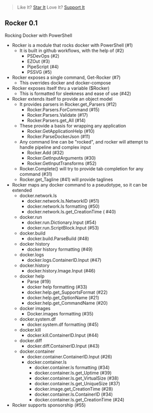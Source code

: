 > Like It? [Star It](https://github.com/StartAutomating/Rocker)
> Love It? [Support It](https://github.com/sponsors/StartAutomating)

## Rocker 0.1

Rocking Docker with PowerShell

* Rocker is a module that rocks docker with PowerShell (#1)
  * It is built in github workflows, with the help of (#2)
    * PSDevOps (#2)    
    * EZOut (#3)
    * PipeScript (#4)
    * PSSVG (#5)
* Rocker exposes a single command, Get-Rocker (#7)
  * This overrides docker and docker-compose 
* Rocker exposes itself thru a variable ($Rocker)
  * This is formatted for sleekness and ease of use (#42)
* Rocker extends itself to provide an object model
  * It provides parsers in Rocker.get_Parsers (#12)
    * Rocker.Parsers.ForCommand (#15)
    * Rocker.Parsers.Validate (#17)
    * Rocker.Parsers.get_All (#14)  
  * These provide a basis for wrapping any application
    * Rocker.GetApplicationHelp (#10)
    * Rocker.ParseDockerJson (#11)
  * Any command line can be "rocked", and rocker will attempt to handle pipeline and complex input
    * Rocker.Add (#32)
    * Rocker.GetInputArguments (#30)
    * Rocker.GetInputTransforms (#52)
  * Rocker.Complete() will try to provide tab completion for any command (#31)
  * Rocker.get_Tagline (#41) will provide taglines
* Rocker maps any docker command to a pseudotype, so it can be extended  
  * docker.network.ls
    * docker.network.ls.NetworkID (#51)
    * docker.network.ls formatting (#50)
    * docker.network.ls.get_CreationTime ( #40)
  * docker.run
    * docker.run.Dictionary.Input (#54)
    * docker.run.ScriptBlock.Input (#53)
  * docker.build
    * docker.build.ParseBuild (#48)
  * docker history
    * docker history formatting (#49)
  * docker.logs
    * docker.logs.ContainerID.Input (#47)
  * docker.history
    * docker.history.Image.Input (#46)    
  * docker help
    * Parse (#19)
    * docker help formatting (#33)
    * docker.help.get_SupportsFormat (#22)
    * docker.help.get_OptionName (#21)
    * docker.help.get_CommandName (#20)
  * docker images
    * Docker.images formatting (#35)
  * docker.system.df
    * docker.system.df formatting (#45)
  * docker.kill
    * docker.kill.ContainerID.Input (#44)
  * docker.diff
    * docker.diff.ContainerID.Input (#43)
  * docker.container
    * docker.container.ContainerID.Input (#26)
    * docker.container.ls
      * docker.container.ls formatting (#34)
      * docker.container.ls.get_Uptime (#39)
      * docker.container.ls.get_VirtualSize (#38)
      * docker.container.ls.get_UniqueSize (#37)
      * docker.image.get_CreationTime (#28)
      * docker.container.ls.ContainerID (#34)
      * docker.container.ls.get_CreationTime (#24)
* Rocker supports sponsorship (#55)